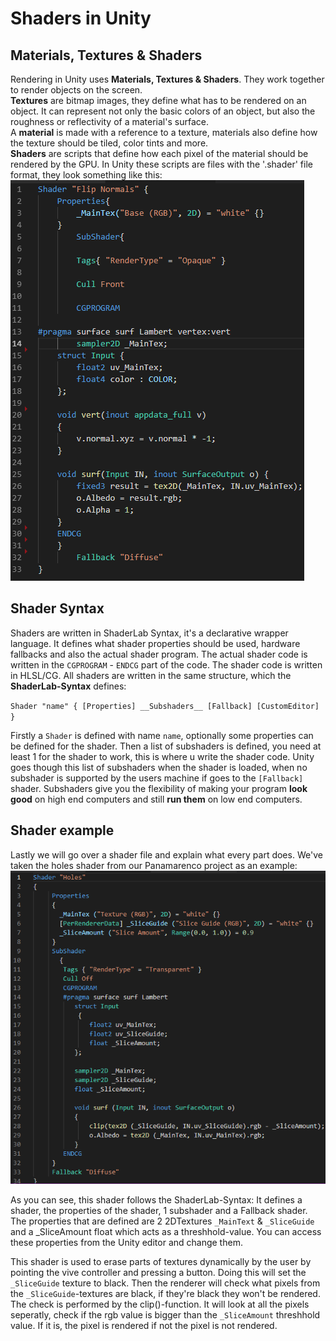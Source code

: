 # Shaders in Unity
## Materials, Textures & Shaders
Rendering in Unity uses <b>Materials, Textures & Shaders</b>. They work together to render objects on the screen.  
<b>Textures</b> are bitmap images, they define what has to be rendered on an object. It can represent not only the basic colors of an object, but also the roughness or reflectivity of a material's surface.  
A <b>material</b> is made with a reference to a texture, materials also define how the texture should be tiled, color tints and more.  
<b>Shaders</b> are scripts that define how each pixel of the material should be rendered by the GPU. In Unity these scripts are files with the '.shader' file format, they look something like this:  
![Example Shader](https://github.com/RobbeVermeire/BachelorClass2018/blob/master/Images/ShaderExample.png)

## Shader Syntax
Shaders are written in ShaderLab Syntax, it's a declarative wrapper language. It defines what shader properties should be used, hardware fallbacks and also the actual shader program. The actual shader code is written in the `CGPROGRAM` - `ENDCG` part of the code. The shader code is written in HLSL/CG.
All shaders are written in the same structure, which the <b>ShaderLab-Syntax</b> defines:  

`Shader "name" { [Properties] __Subshaders__ [Fallback] [CustomEditor] }`  

Firstly a `Shader` is defined with name `name`, optionally some properties can be defined for the shader. Then a list of subshaders is defined, you need at least 1 for the shader to work, this is where u write the shader code. Unity goes though this list of subshaders when the shader is loaded, when no subshader is supported by the users machine if goes to the `[Fallback]` shader. Subshaders give you the flexibility of making your program <b>look good</b> on high end computers and still <b>run them</b> on low end computers.

## Shader example
Lastly we will go over a shader file and explain what every part does. We've taken the holes shader from our Panamarenco project as an example:  
![Holes Shader](https://github.com/RobbeVermeire/BachelorClass2018/blob/master/Images/HolesShader.png)

As you can see, this shader follows the ShaderLab-Syntax: It defines a shader, the properties of the shader, 1 subshader and a Fallback shader.
The properties that are defined are 2 2DTextures `_MainText` & `_SliceGuide` and a _SliceAmount float which acts as a threshhold-value. You can access these properties from the Unity editor and change them.

This shader is used to erase parts of textures dynamically by the user by pointing the vive controller and pressing a button. Doing this will set the `_SliceGuide` texture to black. Then the renderer will check what pixels from the `_SliceGuide`-textures are black, if they're black they won't be rendered.
The check is performed by the clip()-function. It will look at all the pixels seperatly, check if the rgb value is bigger than the `_SliceAmount` threshhold value. If it is, the pixel is rendered if not the pixel is not rendered.

